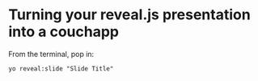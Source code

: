 
# Turning your reveal.js presentation into a couchapp

From the terminal, pop in:

  ```yo reveal:slide "Slide Title"```
